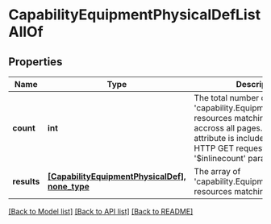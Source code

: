 # CapabilityEquipmentPhysicalDefListAllOf

## Properties
Name | Type | Description | Notes
------------ | ------------- | ------------- | -------------
**count** | **int** | The total number of &#39;capability.EquipmentPhysicalDef&#39; resources matching the request, accross all pages. The &#39;Count&#39; attribute is included when the HTTP GET request includes the &#39;$inlinecount&#39; parameter. | [optional] 
**results** | [**[CapabilityEquipmentPhysicalDef], none_type**](CapabilityEquipmentPhysicalDef.md) | The array of &#39;capability.EquipmentPhysicalDef&#39; resources matching the request. | [optional] 

[[Back to Model list]](../README.md#documentation-for-models) [[Back to API list]](../README.md#documentation-for-api-endpoints) [[Back to README]](../README.md)



